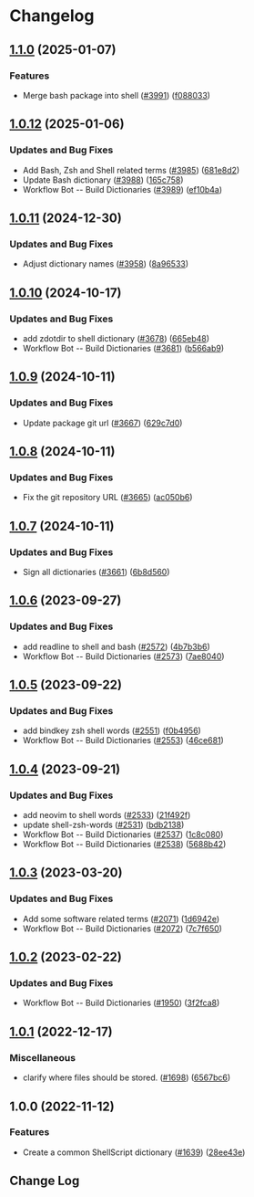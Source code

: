 # Changelog

## [1.1.0](https://github.com/khulnasofto-dicts/compare/@codetypo/dict-shell@1.0.12...@codetypo/dict-shell@1.1.0) (2025-01-07)


### Features

* Merge bash package into shell ([#3991](https://github.com/khulnasofto-dicts/issues/3991)) ([f088033](https://github.com/khulnasokhulnasoftcommit/f088033df250d4b97381412c8d7059b83484cc8a))

## [1.0.12](https://github.com/khulnasofto-dicts/compare/@codetypo/dict-shell@1.0.11...@codetypo/dict-shell@1.0.12) (2025-01-06)


### Updates and Bug Fixes

* Add Bash, Zsh and Shell related terms ([#3985](https://github.com/khulnasofto-dicts/issues/3985)) ([681e8d2](https://github.com/khulnasokhulnasoftcommit/681e8d2e1fd4302dbc2ce613b2e428f555dc17cb))
* Update Bash dictionary ([#3988](https://github.com/khulnasofto-dicts/issues/3988)) ([165c758](https://github.com/khulnasokhulnasoftcommit/165c758fa135f0f1af7799d3969bdcc5bfa8e656))
* Workflow Bot -- Build Dictionaries ([#3989](https://github.com/khulnasofto-dicts/issues/3989)) ([ef10b4a](https://github.com/khulnasokhulnasoftcommit/ef10b4aa07893bc7b9a7187c8f1bb0b3973fb97c))

## [1.0.11](https://github.com/khulnasofto-dicts/compare/@codetypo/dict-shell@1.0.10...@codetypo/dict-shell@1.0.11) (2024-12-30)


### Updates and Bug Fixes

* Adjust dictionary names ([#3958](https://github.com/khulnasofto-dicts/issues/3958)) ([8a96533](https://github.com/khulnasokhulnasoftcommit/8a96533bec21280103740868b81559437c413501))

## [1.0.10](https://github.com/khulnasofto-dicts/compare/@codetypo/dict-shell@1.0.9...@codetypo/dict-shell@1.0.10) (2024-10-17)


### Updates and Bug Fixes

* add zdotdir to shell dictionary ([#3678](https://github.com/khulnasofto-dicts/issues/3678)) ([665eb48](https://github.com/khulnasokhulnasoftcommit/665eb488c30cdc6216ba1da516df520a96451299))
* Workflow Bot -- Build Dictionaries ([#3681](https://github.com/khulnasofto-dicts/issues/3681)) ([b566ab9](https://github.com/khulnasokhulnasoftcommit/b566ab9ab550598d6cfaeb559d71db4b587fdeaa))

## [1.0.9](https://github.com/khulnasofto-dicts/compare/@codetypo/dict-shell@1.0.8...@codetypo/dict-shell@1.0.9) (2024-10-11)


### Updates and Bug Fixes

* Update package git url ([#3667](https://github.com/khulnasofto-dicts/issues/3667)) ([629c7d0](https://github.com/khulnasokhulnasoftcommit/629c7d0a5e1bacad1d3874b1f8372edc3494ef97))

## [1.0.8](https://github.com/khulnasofto-dicts/compare/@codetypo/dict-shell@1.0.7...@codetypo/dict-shell@1.0.8) (2024-10-11)


### Updates and Bug Fixes

* Fix the git repository URL ([#3665](https://github.com/khulnasofto-dicts/issues/3665)) ([ac050b6](https://github.com/khulnasokhulnasoftcommit/ac050b697d57820109995e92fac5ccc32ced1723))

## [1.0.7](https://github.com/khulnasofto-dicts/compare/@codetypo/dict-shell@1.0.6...@codetypo/dict-shell@1.0.7) (2024-10-11)


### Updates and Bug Fixes

* Sign all dictionaries ([#3661](https://github.com/khulnasofto-dicts/issues/3661)) ([6b8d560](https://github.com/khulnasokhulnasoftcommit/6b8d560cf51a593458ce42bca415859f872cfc97))

## [1.0.6](https://github.com/khulnasofto-dicts/compare/@codetypo/dict-shell@1.0.5...@codetypo/dict-shell@1.0.6) (2023-09-27)


### Updates and Bug Fixes

* add readline to shell and bash ([#2572](https://github.com/khulnasofto-dicts/issues/2572)) ([4b7b3b6](https://github.com/khulnasokhulnasoftcommit/4b7b3b6930a392fd22192ddf5884538410ca20fb))
* Workflow Bot -- Build Dictionaries ([#2573](https://github.com/khulnasofto-dicts/issues/2573)) ([7ae8040](https://github.com/khulnasokhulnasoftcommit/7ae8040a41ace6e7b011652eda0d96d89a490f52))

## [1.0.5](https://github.com/khulnasofto-dicts/compare/@codetypo/dict-shell@1.0.4...@codetypo/dict-shell@1.0.5) (2023-09-22)


### Updates and Bug Fixes

* add bindkey zsh shell words ([#2551](https://github.com/khulnasofto-dicts/issues/2551)) ([f0b4956](https://github.com/khulnasokhulnasoftcommit/f0b4956ac1ae7b8c0556b951565107cb99dce9fc))
* Workflow Bot -- Build Dictionaries ([#2553](https://github.com/khulnasofto-dicts/issues/2553)) ([46ce681](https://github.com/khulnasokhulnasoftcommit/46ce6812d8770d6017b72c48faf4f91ca2092896))

## [1.0.4](https://github.com/khulnasofto-dicts/compare/@codetypo/dict-shell@1.0.3...@codetypo/dict-shell@1.0.4) (2023-09-21)


### Updates and Bug Fixes

* add neovim to shell words ([#2533](https://github.com/khulnasofto-dicts/issues/2533)) ([21f492f](https://github.com/khulnasokhulnasoftcommit/21f492ff041fc0c4e1c1d2f84d1a7e9be6409400))
* update shell-zsh-words ([#2531](https://github.com/khulnasofto-dicts/issues/2531)) ([bdb2138](https://github.com/khulnasokhulnasoftcommit/bdb21389ad8b7ae56d3f70fc6296b8958400628c))
* Workflow Bot -- Build Dictionaries ([#2537](https://github.com/khulnasofto-dicts/issues/2537)) ([1c8c080](https://github.com/khulnasokhulnasoftcommit/1c8c0806bb50d3af5918f9526dbeaaaff5632fee))
* Workflow Bot -- Build Dictionaries ([#2538](https://github.com/khulnasofto-dicts/issues/2538)) ([5688b42](https://github.com/khulnasokhulnasoftcommit/5688b42dcc451aba7ff257ab5180c15f4e37abe2))

## [1.0.3](https://github.com/khulnasofto-dicts/compare/@codetypo/dict-shell@1.0.2...@codetypo/dict-shell@1.0.3) (2023-03-20)


### Updates and Bug Fixes

* Add some software related terms ([#2071](https://github.com/khulnasofto-dicts/issues/2071)) ([1d6942e](https://github.com/khulnasokhulnasoftcommit/1d6942ec4ba78740b75d4153b15f4a7f2b89f741))
* Workflow Bot -- Build Dictionaries ([#2072](https://github.com/khulnasofto-dicts/issues/2072)) ([7c7f650](https://github.com/khulnasokhulnasoftcommit/7c7f650e7af426f8893fd20facb4fc8db1bae75b))

## [1.0.2](https://github.com/khulnasofto-dicts/compare/@codetypo/dict-shell@1.0.1...@codetypo/dict-shell@1.0.2) (2023-02-22)


### Updates and Bug Fixes

* Workflow Bot -- Build Dictionaries ([#1950](https://github.com/khulnasofto-dicts/issues/1950)) ([3f2fca8](https://github.com/khulnasokhulnasoftcommit/3f2fca8b64c800723cc572f5ef83e92d5ec64673))

## [1.0.1](https://github.com/khulnasofto-dicts/compare/@codetypo/dict-shell@1.0.0...@codetypo/dict-shell@1.0.1) (2022-12-17)


### Miscellaneous

* clarify where files should be stored. ([#1698](https://github.com/khulnasofto-dicts/issues/1698)) ([6567bc6](https://github.com/khulnasokhulnasoftcommit/6567bc62130404cb32945bdcc3bf07316c839396))

## 1.0.0 (2022-11-12)


### Features

* Create a common ShellScript dictionary ([#1639](https://github.com/khulnasofto-dicts/issues/1639)) ([28ee43e](https://github.com/khulnasokhulnasoftcommit/28ee43ef4787db13fc304f8be47cc0f8a9e76eab))

## Change Log
